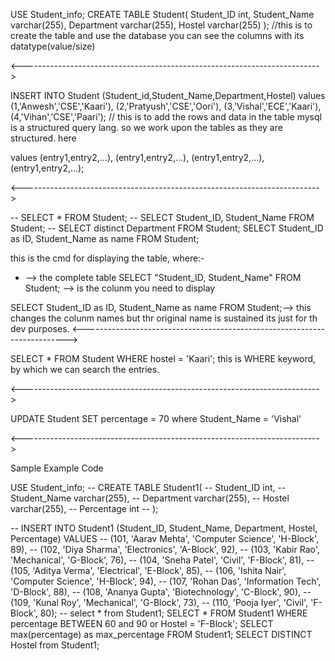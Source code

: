 USE Student_info;
CREATE TABLE Student(
Student_ID int,
Student_Name varchar(255),
Department varchar(255),
Hostel varchar(255)
);
//this is to create the table and use the database you can see the columns with its datatype(value/size)

<-------------------------------------------------------------------------->

INSERT INTO Student (Student_id,Student_Name,Department,Hostel)
values
(1,'Anwesh','CSE','Kaari'),
(2,'Pratyush','CSE','Oori'),
(3,'Vishal','ECE','Kaari'),
(4,'Vihan','CSE','Paari');
// this is to add the rows and data in the table mysql is a structured query lang. so we work upon the tables as they are structured.
here 

values
(entry1,entry2,...),
(entry1,entry2,...),
(entry1,entry2,...),
(entry1,entry2,...);

<-------------------------------------------------------------------------->

 -- SELECT * FROM Student;
-- SELECT Student_ID, Student_Name FROM Student;
-- SELECT distinct Department FROM Student;
SELECT Student_ID as ID, Student_Name as name FROM Student;

this is the cmd for displaying the table, where:-

* --> the complete table 
SELECT "Student_ID, Student_Name" FROM Student; --> is the colunm you need to display 

SELECT Student_ID as ID, Student_Name as name FROM Student;--> this changes the colunm names but thr original name is sustained its just for th dev purposes.
<-------------------------------------------------------------------------->


SELECT * FROM Student WHERE	hostel = 'Kaari'; 
this is WHERE keyword, by which we can search the entries.

<-------------------------------------------------------------------------->


UPDATE  Student 
SET percentage = 70 
where Student_Name = 'Vishal'

<-------------------------------------------------------------------------->

Sample Example Code



USE Student_info;
-- CREATE TABLE Student1(
-- Student_ID int,
-- Student_Name varchar(255),
-- Department varchar(255),
-- Hostel varchar(255),
-- Percentage int
-- );

-- INSERT INTO Student1 (Student_ID, Student_Name, Department, Hostel, Percentage) VALUES
-- (101, 'Aarav Mehta', 'Computer Science', 'H-Block', 89),
-- (102, 'Diya Sharma', 'Electronics', 'A-Block', 92),
-- (103, 'Kabir Rao', 'Mechanical', 'G-Block', 76),
-- (104, 'Sneha Patel', 'Civil', 'F-Block', 81),
-- (105, 'Aditya Verma', 'Electrical', 'E-Block', 85),
-- (106, 'Ishita Nair', 'Computer Science', 'H-Block', 94),
-- (107, 'Rohan Das', 'Information Tech', 'D-Block', 88),
-- (108, 'Ananya Gupta', 'Biotechnology', 'C-Block', 90),
-- (109, 'Kunal Roy', 'Mechanical', 'G-Block', 73),
-- (110, 'Pooja Iyer', 'Civil', 'F-Block', 80);
-- select * from Student1;
SELECT * FROM Student1 WHERE percentage BETWEEN 60 and 90 or Hostel = 'F-Block';
SELECT max(percentage) as max_percentage FROM Student1;
SELECT DISTINCT Hostel from Student1;









